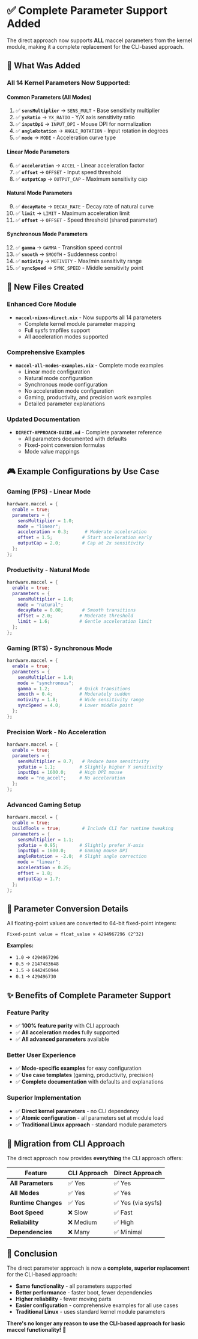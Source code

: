 # ✅ Complete Parameter Support Added

The direct approach now supports **ALL** maccel parameters from the kernel module, making it a complete replacement for the CLI-based approach.

## 🎯 **What Was Added**

### **All 14 Kernel Parameters Now Supported:**

#### Common Parameters (All Modes)

1. ✅ **`sensMultiplier`** → `SENS_MULT` - Base sensitivity multiplier
2. ✅ **`yxRatio`** → `YX_RATIO` - Y/X axis sensitivity ratio
3. ✅ **`inputDpi`** → `INPUT_DPI` - Mouse DPI for normalization
4. ✅ **`angleRotation`** → `ANGLE_ROTATION` - Input rotation in degrees
5. ✅ **`mode`** → `MODE` - Acceleration curve type

#### Linear Mode Parameters

6. ✅ **`acceleration`** → `ACCEL` - Linear acceleration factor
7. ✅ **`offset`** → `OFFSET` - Input speed threshold
8. ✅ **`outputCap`** → `OUTPUT_CAP` - Maximum sensitivity cap

#### Natural Mode Parameters

9. ✅ **`decayRate`** → `DECAY_RATE` - Decay rate of natural curve
10. ✅ **`limit`** → `LIMIT` - Maximum acceleration limit
11. ✅ **`offset`** → `OFFSET` - Speed threshold (shared parameter)

#### Synchronous Mode Parameters

12. ✅ **`gamma`** → `GAMMA` - Transition speed control
13. ✅ **`smooth`** → `SMOOTH` - Suddenness control
14. ✅ **`motivity`** → `MOTIVITY` - Max/min sensitivity range
15. ✅ **`syncSpeed`** → `SYNC_SPEED` - Middle sensitivity point

## 📁 **New Files Created**

### **Enhanced Core Module**

- **`maccel-nixos-direct.nix`** - Now supports all 14 parameters
  - Complete kernel module parameter mapping
  - Full sysfs tmpfiles support
  - All acceleration modes supported

### **Comprehensive Examples**

- **`maccel-all-modes-examples.nix`** - Complete mode examples
  - Linear mode configuration
  - Natural mode configuration
  - Synchronous mode configuration
  - No acceleration mode configuration
  - Gaming, productivity, and precision work examples
  - Detailed parameter explanations

### **Updated Documentation**

- **`DIRECT-APPROACH-GUIDE.md`** - Complete parameter reference
  - All parameters documented with defaults
  - Fixed-point conversion formulas
  - Mode value mappings

## 🎮 **Example Configurations by Use Case**

### **Gaming (FPS) - Linear Mode**

```nix
hardware.maccel = {
  enable = true;
  parameters = {
    sensMultiplier = 1.0;
    mode = "linear";
    acceleration = 0.3;      # Moderate acceleration
    offset = 1.5;           # Start acceleration early
    outputCap = 2.0;        # Cap at 2x sensitivity
  };
};
```

### **Productivity - Natural Mode**

```nix
hardware.maccel = {
  enable = true;
  parameters = {
    sensMultiplier = 1.0;
    mode = "natural";
    decayRate = 0.08;       # Smooth transitions
    offset = 2.0;          # Moderate threshold
    limit = 1.6;           # Gentle acceleration limit
  };
};
```

### **Gaming (RTS) - Synchronous Mode**

```nix
hardware.maccel = {
  enable = true;
  parameters = {
    sensMultiplier = 1.0;
    mode = "synchronous";
    gamma = 1.2;           # Quick transitions
    smooth = 0.4;          # Moderately sudden
    motivity = 1.8;        # Wide sensitivity range
    syncSpeed = 4.0;       # Lower middle point
  };
};
```

### **Precision Work - No Acceleration**

```nix
hardware.maccel = {
  enable = true;
  parameters = {
    sensMultiplier = 0.7;   # Reduce base sensitivity
    yxRatio = 1.1;         # Slightly higher Y sensitivity
    inputDpi = 1600.0;     # High DPI mouse
    mode = "no_accel";     # No acceleration
  };
};
```

### **Advanced Gaming Setup**

```nix
hardware.maccel = {
  enable = true;
  buildTools = true;        # Include CLI for runtime tweaking
  parameters = {
    sensMultiplier = 1.1;
    yxRatio = 0.95;        # Slightly prefer X-axis
    inputDpi = 1600.0;     # Gaming mouse DPI
    angleRotation = -2.0;  # Slight angle correction
    mode = "linear";
    acceleration = 0.25;
    offset = 1.8;
    outputCap = 1.7;
  };
};
```

## 🔄 **Parameter Conversion Details**

All floating-point values are converted to 64-bit fixed-point integers:

```
Fixed-point value = float_value × 4294967296 (2^32)
```

**Examples:**

- `1.0` → `4294967296`
- `0.5` → `2147483648`
- `1.5` → `6442450944`
- `0.1` → `429496730`

## ✨ **Benefits of Complete Parameter Support**

### **Feature Parity**

- ✅ **100% feature parity** with CLI approach
- ✅ **All acceleration modes** fully supported
- ✅ **All advanced parameters** available

### **Better User Experience**

- ✅ **Mode-specific examples** for easy configuration
- ✅ **Use case templates** (gaming, productivity, precision)
- ✅ **Complete documentation** with defaults and explanations

### **Superior Implementation**

- ✅ **Direct kernel parameters** - no CLI dependency
- ✅ **Atomic configuration** - all parameters set at module load
- ✅ **Traditional Linux approach** - standard module parameters

## 🎯 **Migration from CLI Approach**

The direct approach now provides **everything** the CLI approach offers:

| Feature             | CLI Approach | Direct Approach    |
| ------------------- | ------------ | ------------------ |
| **All Parameters**  | ✅ Yes       | ✅ Yes             |
| **All Modes**       | ✅ Yes       | ✅ Yes             |
| **Runtime Changes** | ✅ Yes       | ✅ Yes (via sysfs) |
| **Boot Speed**      | ❌ Slow      | ✅ Fast            |
| **Reliability**     | ❌ Medium    | ✅ High            |
| **Dependencies**    | ❌ Many      | ✅ Minimal         |

## 🎉 **Conclusion**

The direct parameter approach is now a **complete, superior replacement** for the CLI-based approach:

- **Same functionality** - all parameters supported
- **Better performance** - faster boot, fewer dependencies
- **Higher reliability** - fewer moving parts
- **Easier configuration** - comprehensive examples for all use cases
- **Traditional Linux** - uses standard kernel module parameters

**There's no longer any reason to use the CLI-based approach for basic maccel functionality!** 🚀

